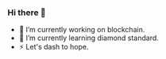 ### Hi there 👋
- 🔭 I’m currently working on blockchain.
- 🌱 I’m currently learning diamond standard.
- ⚡ Let's dash to hope.
<!--
**rainbowemoji/rainbowemoji** is a ✨ _special_ ✨ repository because its `README.md` (this file) appears on your GitHub profile.

Here are some ideas to get you started:

- 🔭 I’m currently working on ...
- 🌱 I’m currently learning ...
- 👯 I’m looking to collaborate on ...
- 🤔 I’m looking for help with ...
- 💬 Ask me about ...
- 📫 How to reach me: ...
- 😄 Pronouns: ...
- ⚡ Fun fact: ...
-->

